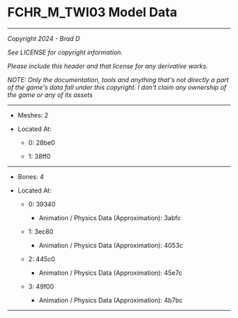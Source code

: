 # FCHR_M_TWI03 Model Data

---

*Copyright 2024 - Brad D*

*See LICENSE for copyright information.*

*Please include this header and that license for any derivative works.*

*NOTE: Only the documentation, tools and anything that's not directly a part of the game's data fall under this copyright. I don't claim any ownership of the game or any of its assets*

---

* Meshes: 2

* Located At:

  * 0: 28be0

  * 1: 38ff0

---

* Bones: 4

* Located At:

  * 0: 39340

    * Animation / Physics Data (Approximation): 3abfc

  * 1: 3ec80

    * Animation / Physics Data (Approximation): 4053c

  * 2: 445c0

    * Animation / Physics Data (Approximation): 45e7c

  * 3: 49f00

    * Animation / Physics Data (Approximation): 4b7bc

---

